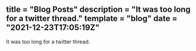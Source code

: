 title = "Blog Posts"
description = "It was too long for a twitter thread."
template = "blog"
date = "2021-12-23T17:05:19Z"
---

It was too long for a twitter thread.
